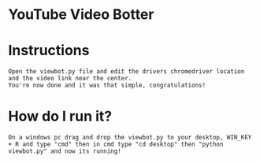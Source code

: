 # YouTube Video Botter

# Instructions
    Open the viewbot.py file and edit the drivers chromedriver location and the video link near the center.
    You're now done and it was that simple, congratulations!

# How do I run it?
    On a windows pc drag and drop the viewbot.py to your desktop, WIN_KEY + R and type "cmd" then in cmd type "cd desktop" then "python viewbot.py" and now its running!
